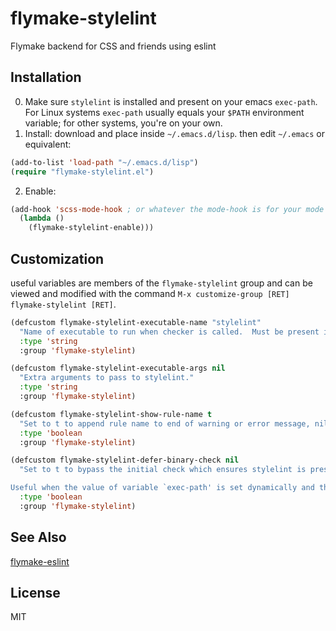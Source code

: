 # flymake-stylelint
Flymake backend for CSS and friends using eslint

## Installation

0. Make sure `stylelint` is installed and present on your emacs `exec-path`.  For Linux systems `exec-path` usually equals your `$PATH` environment variable; for other systems, you're on your own.
1. Install: download and place inside `~/.emacs.d/lisp`.  then edit `~/.emacs` or equivalent:
  ```lisp
  (add-to-list 'load-path "~/.emacs.d/lisp")
  (require "flymake-stylelint.el")
  ```
2. Enable:
```lisp
(add-hook 'scss-mode-hook ; or whatever the mode-hook is for your mode of choice
  (lambda ()
    (flymake-stylelint-enable)))
```
## Customization

useful variables are members of the `flymake-stylelint` group and can be viewed and modified with the command `M-x customize-group [RET] flymake-stylelint [RET]`.

```lisp
(defcustom flymake-stylelint-executable-name "stylelint"
  "Name of executable to run when checker is called.  Must be present in variable `exec-path'."
  :type 'string
  :group 'flymake-stylelint)

(defcustom flymake-stylelint-executable-args nil
  "Extra arguments to pass to stylelint."
  :type 'string
  :group 'flymake-stylelint)

(defcustom flymake-stylelint-show-rule-name t
  "Set to t to append rule name to end of warning or error message, nil otherwise."
  :type 'boolean
  :group 'flymake-stylelint)

(defcustom flymake-stylelint-defer-binary-check nil
  "Set to t to bypass the initial check which ensures stylelint is present.

Useful when the value of variable `exec-path' is set dynamically and the location of stylelint might not be known ahead of time."
  :type 'boolean
  :group 'flymake-stylelint)
```

## See Also

[flymake-eslint](https://github.com/orzechowskid/flymake-eslint)

## License

MIT
